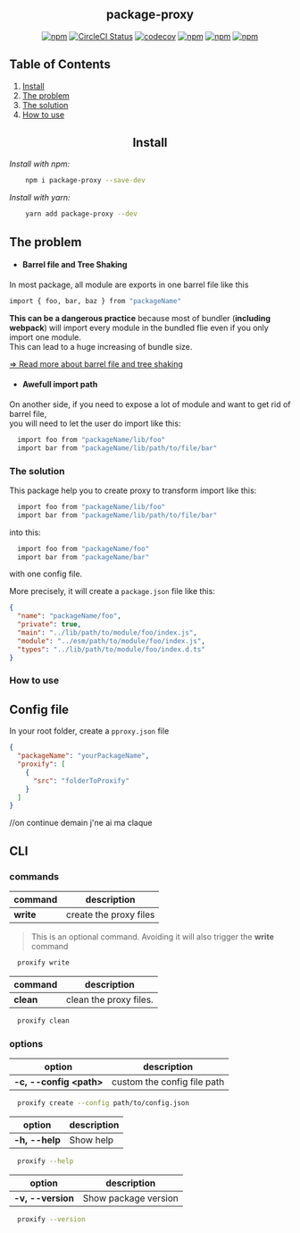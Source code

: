 <!-- @format -->

<h2 align="center">package-proxy</h2>

<div align="center">

[![npm](https://img.shields.io/npm/v/package-proxy.svg?style=flat-square)](https://www.npmjs.com/package/package-proxy)
[![CircleCI Status](https://img.shields.io/circleci/build/github/sl-julienamblard/package-proxy/master?style=flat-square)](https://circleci.com/gh/sl-julienamblard/package-proxy)
[![codecov](https://img.shields.io/codecov/c/github/sl-julienamblard/package-proxy?logo=codecov&style=flat-square)](https://codecov.io/gh/sl-julienamblard/package-proxy)
[![npm](https://img.shields.io/bundlephobia/minzip/package-proxy?style=flat-square)](https://www.npmjs.com/package/package-proxy)
[![npm](https://img.shields.io/npm/dt/package-proxy.svg?style=flat-square)](https://www.npmjs.com/package/package-proxy)
[![npm](https://img.shields.io/npm/l/package-proxy.svg?style=flat-square)](https://github.com/sl-julienamblard/package-proxy/blob/packages/package-proxy/LICENSE)

</div>

## Table of Contents

1. [Install](#install)
1. [The problem](#problem)
1. [The solution](#solution)
1. [How to use](#usage)

<a id="install"></a>

<h2 align="center">Install</h2>

_Install with npm:_

```bash
    npm i package-proxy --save-dev
```

_Install with yarn:_

```bash
    yarn add package-proxy --dev
```

<a id="problem"></a>

## The problem

- <h4>Barrel file and Tree Shaking</h4>

In most package, all module are exports in one barrel file like this

```bash
import { foo, bar, baz } from "packageName"
```

**This can be a dangerous practice** because most of bundler (**including webpack**) will import every module in the bundled flie even if you only import one module.  
This can lead to a huge increasing of bundle size.

[=> Read more about barrel file and tree shaking](https://lecstor.com/code-tree-webpack/)

- <h4>Awefull import path</h4>

On another side, if you need to expose a lot of module and want to get rid of barrel file,  
you will need to let the user do import like this:

```bash
  import foo from "packageName/lib/foo"
  import bar from "packageName/lib/path/to/file/bar"
```

<a id="solution"></a>

<h3>The solution</h3>

This package help you to create proxy to transform import like this:

```bash
  import foo from "packageName/lib/foo"
  import bar from "packageName/lib/path/to/file/bar"
```

into this:

```bash
  import foo from "packageName/foo"
  import bar from "packageName/bar"
```

with one config file.

More precisely, it will create a `package.json` file like this:

```json
{
  "name": "packageName/foo",
  "private": true,
  "main": "../lib/path/to/module/foo/index.js",
  "module": "../esm/path/to/module/foo/index.js",
  "types": "../lib/path/to/module/foo/index.d.ts"
}
```

<a id="usage"></a>

<h3>How to use</h3>

<a id="config"></a>

## Config file

In your root folder, create a `pproxy.json` file

```json
{
  "packageName": "yourPackageName",
  "proxify": [
    {
      "src": "folderToProxify"
    }
  ]
}
```

//on continue demain j'ne ai ma claque

<a id="CLI"></a>

## CLI

### commands

| command   | description            |
| --------- | ---------------------- |
| **write** | create the proxy files |

> This is an optional command. Avoiding it will also trigger the **write** command

```bash
  proxify write
```

| command   | description            |
| --------- | ---------------------- |
| **clean** | clean the proxy files. |

```bash
  proxify clean
```

### options

| option                    | description                 |
| ------------------------- | --------------------------- |
| **-c, --config \<path\>** | custom the config file path |

```bash
  proxify create --config path/to/config.json
```

| option         | description |
| -------------- | ----------- |
| **-h, --help** | Show help   |

```bash
  proxify --help
```

| option            | description          |
| ----------------- | -------------------- |
| **-v, --version** | Show package version |

```bash
  proxify --version
```
